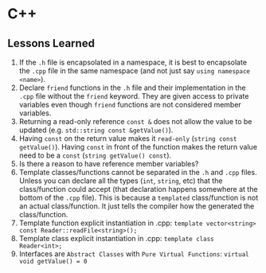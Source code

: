 # C++

## Lessons Learned

1. If the `.h` file is encapsolated in a namespace, it is best to encapsolate the `.cpp` file in the same namespace (and not just say `using namespace <name>`).
2. Declare `friend` functions in the `.h` file and their implementation in the `.cpp` file without the `friend` keyword. They are given access to private variables even though `friend` functions are not considered member variables.
3. Returning a read-only reference `const &` does not allow the value to be updated (e.g. `std::string const &getValue()`).
4. Having `const` on the return value makes it `read-only` (`string const getValue()`). Having `const` in front of the function makes the return value need to be a `const` (`string getValue() const`).
5. Is there a reason to have reference member variables?
6. Template classes/functions cannot be separated in the `.h` and `.cpp` files. Unless you can declare all the types (`int`, `string`, etc) that the class/function could accept (that declaration happens somewhere at the bottom of the `.cpp` file). This is because a `templated` class/function is not an actual class/function. It just tells the compiler how the generated the class/function.
7. Template function explicit instantiation in .cpp: `template vector<string> const Reader::readFile<string>();`
8. Template class explicit instantiation in .cpp: `template class Reader<int>;`
9. Interfaces are `Abstract Classes` with `Pure Virtual Functions`: `virtual void getValue() = 0`
